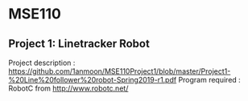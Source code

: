 # MSE110

## Project 1: Linetracker Robot

Project description : https://github.com/1anmoon/MSE110Project1/blob/master/Project1-%20Line%20follower%20robot-Spring2019-r1.pdf
Program required : RobotC from http://www.robotc.net/
